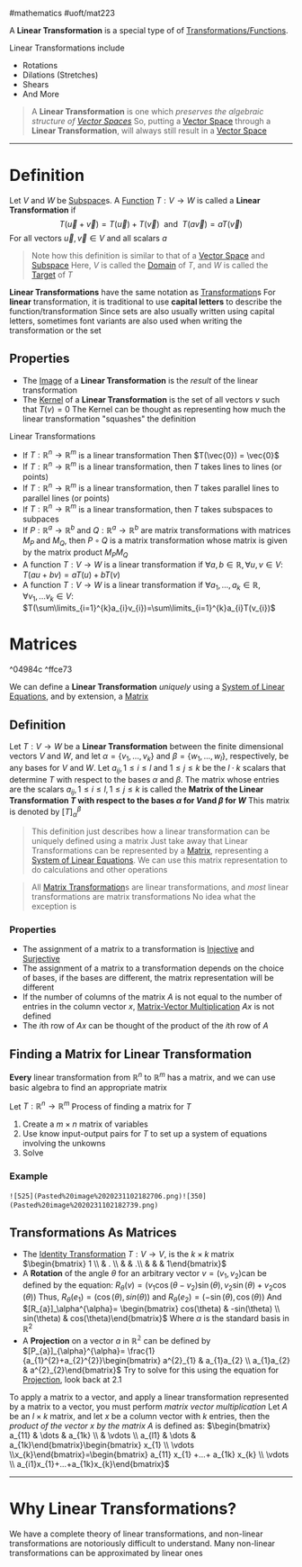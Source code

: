 #mathematics #uoft/mat223 

A **Linear Transformation** is a special type of of [Transformations/Functions](Transformation.md).

Linear Transformations include
- Rotations
- Dilations (Stretches)
- Shears
- And More

>A **Linear Transformation** is one which *preserves the algebraic structure of [Vector Spaces](../MAT224%20Notes/Vector%20Space.md)*
>So, putting a [Vector Space](../MAT224%20Notes/Vector%20Space.md) through a **Linear Transformation**, will always still result in a [Vector Space](../MAT224%20Notes/Vector%20Space.md) 

---
# Definition

Let $V$ and $W$ be [Subspace](Subspace.md)s. A [Function](../MAT235%20Notes/Function.md) $T:V\rightarrow W$ is called a **Linear Transformation** if $$T(\vec{u}+\vec{v})=T(\vec{u})+T(\vec{v}) \ \text{ and } \ T(a\vec{v}) = aT(\vec{v})$$
For all vectors $\vec{u},\vec{v} \in V$ and all scalars $a$

> Note how this definition is similar to that of a [Vector Space](../MAT224%20Notes/Vector%20Space.md) and [Subspace](Subspace.md) 
> Here, $V$ is called the [Domain](../../CS/CSC236/Domain.md) of $T$, and $W$ is called the [Target](Target)  of $T$

**Linear Transformations** have the same notation as [Transformation](Transformation.md)s
For **linear** transformation, it is traditional to use **capital letters** to describe the function/transformation
	Since sets are also usually written using capital letters, sometimes font variants are also used when writing the transformation or the set

## Properties
- The [Image](Image.md) of a **Linear Transformation** is the *result* of the linear transformation
- The [Kernel](../MAT224%20Notes/Kernel.md) of a **Linear Transformation** is the set of all vectors $v$ such that $T(v)=0$
	The Kernel can be thought as representing how much the linear transformation "squashes" the definition

Linear Transformations
- If $T:\mathbb{R}^{n}\rightarrow \mathbb{R}^{m}$ is a linear transformation Then $T(\vec{0}) = \vec{0}$
- If $T:\mathbb{R}^{n}\rightarrow \mathbb{R}^{m}$ is a linear transformation, then $T$ takes lines to lines (or points)
- If $T:\mathbb{R}^{n}\rightarrow \mathbb{R}^{m}$ is a linear transformation, then $T$ takes parallel lines to parallel lines (or points)
- If $T:\mathbb{R}^{n}\rightarrow \mathbb{R}^{m}$ is a linear transformation, then $T$ takes subspaces to subpaces
- If $P:\mathbb{R}^{a}\rightarrow \mathbb{R}^b$ and $Q:\mathbb{R}^{a}\rightarrow \mathbb{R}^b$ are matrix transformations with matrices $M_{P}$ and $M_{Q}$, then $P\circ Q$ is a matrix transformation whose matrix is given by the matrix product $M_P M_Q$ 
- A function $T:V\rightarrow W$ is a linear transformation if $\forall a,b\in \mathbb{R}, \forall u,v \in V$:
		$T(au+bv)=aT(u)+bT(v)$
- A function $T:V\rightarrow W$ is a linear transformation if $\forall a_{1},...,a_{k}\in \mathbb{R}, \forall v_{1},...v_{k} \in V$:
		$T(\sum\limits_{i=1}^{k}a_{i}v_{i})=\sum\limits_{i=1}^{k}a_{i}T(v_{i})$

# Matrices
^04984c
^ffce73

We can define a **Linear Transformation** *uniquely* using a [System of Linear Equations](../MAT224%20Notes/System%20of%20Linear%20Equations.md), and by extension, a [Matrix](../MAT224%20Notes/Matrix.md)

## Definition
Let $T:V\rightarrow W$ be a **Linear Transformation** between the finite dimensional vectors $V$ and $W$, and let $\alpha=\{v_{1},...,v_{k}\}$ and $\beta=\{w_{1},...,w_{l}\}$, respectively, be any bases for $V$ and $W$. 
Let $a_{ij},1\leq i \leq l$ and $1\leq j \leq k$ be the $l\cdot k$ scalars that determine $T$ with respect to the bases $\alpha$ and $\beta$. The matrix whose entries are the scalars $a_{ij}, 1\leq i \leq l, 1\leq j \leq k$ is called the **Matrix of the Linear Transformation $T$ with respect to the bases $\alpha$ for $V$and $\beta$ for $W$**
	This matrix is denoted by $[T]_\alpha^\beta$ 

>This definition just describes how a linear transformation can be uniquely defined using a matrix
>Just take away that Linear Transformations can be represented by a [Matrix](../MAT224%20Notes/Matrix.md), representing a [System of Linear Equations](../MAT224%20Notes/System%20of%20Linear%20Equations.md). 
> We can use this matrix representation to do calculations and other operations 

> All [Matrix Transformation](Matrix%20Transformation.md)s are linear transformations, and *most* linear transformations are matrix transformations
> No idea what the exception is

### Properties
- The assignment of a matrix to a transformation is [Injective](../MAT224%20Notes/Injective.md) and [Surjective](../MAT224%20Notes/Surjective.md)
- The assignment of a matrix to a transformation depends on the choice of bases, if the bases are different, the matrix representation will be different
- If the number of columns of the matrix $A$ is not equal to the number of entries in the column vector $x$, [Matrix-Vector Multiplication](Matrix-Vector%20Multiplication.md) $Ax$ is not defined
- The $i$th row of $Ax$ can be thought of the product of the $i$th row of $A$

## Finding a Matrix for Linear Transformation
**Every** linear transformation from $\mathbb{R}^{n}$ to $\mathbb{R}^{m}$ has a matrix, and we can use basic algebra to find an appropriate matrix

Let $T:\mathbb{R}^{n}\rightarrow\mathbb{R}^{m}$ 
Process of finding a matrix for $T$
1. Create a $m \times n$ matrix of variables
2. Use know input-output pairs for $T$ to set up a system of equations involving the unkowns
3. Solve
### Example
	![525](Pasted%20image%2020231102182706.png)![350](Pasted%20image%2020231102182739.png)

## Transformations As Matrices

- The [Identity Transformation](../MAT224%20Notes/Identity%20Transformation.md) $T:V\rightarrow V$, is the $k\times k$ matrix $\begin{bmatrix} 1 \\  & . \\  &   & .\\ &   &   &  1\end{bmatrix}$
- A **Rotation** of the angle $\theta$ for an arbitrary vector $v=(v_{1},v_{2})$can be defined by the equation:
	$R_\theta(v)=(v_{1}\cos(\theta-v_{2})\sin(\theta),v_{2}\sin(\theta)+v_{2}\cos(\theta))$
	Thus, $R_\theta(e_{1})=(\cos(\theta),sin(\theta))$ and $R_\theta(e_{2})=(-\sin(\theta),\cos(\theta))$
	And $[R_{a}]_\alpha^{\alpha}= \begin{bmatrix} cos(\theta) & -sin(\theta) \\ sin(\theta)  & cos(\theta)\end{bmatrix}$
	Where $\alpha$ is the standard basis in $\mathbb{R}^{2}$
- A **Projection** on a vector $a$ in $\mathbb{R^{2}}$ can be defined by $[P_{a}]_{\alpha}^{\alpha}= \frac{1}{a_{1}^{2}+a_{2}^{2}}\begin{bmatrix} a^{2}_{1} & a_{1}a_{2} \\ a_{1}a_{2} & a^{2}_{2}\end{bmatrix}$ 
	Try to solve for this using the equation for [Projection](../MAT235%20Notes/Projection.md), look back at 2.1

To apply a matrix to a vector, and apply a linear transformation represented by a matrix to a vector, you must perform *matrix vector multiplication*
	Let $A$ be an $l\times k$ matrix, and let $x$ be a column vector with $k$ entries, then the *product of the vector $x$ by the matrix $A$* is defined as:
	$\begin{bmatrix} a_{11} & \dots & a_{1k} \\  & \vdots \\ a_{l1} & \dots & a_{1k}\end{bmatrix}\begin{bmatrix} x_{1} \\ \vdots \\x_{k}\end{bmatrix}=\begin{bmatrix} a_{11} x_{1} +...+ a_{1k} x_{k} \\ \vdots \\ a_{i1}x_{1}+...+a_{1k}x_{k}\end{bmatrix}$   

---

# Why Linear Transformations?
We have a complete theory of linear transformations, and non-linear transformations are notoriously difficult to understand. Many non-linear transformations can be approximated by linear ones